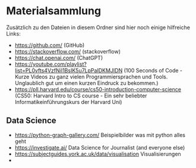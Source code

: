 # Materialsammlung

Zusätzlich zu den Dateien in diesem Ordner sind hier noch einige hilfreiche Links:

- <https://github.com/> (GitHub)
- <https://stackoverflow.com/> (stackoverflow)
- <https://chat.openai.com/> (ChatGPT)
- <https://youtube.com/playlist?list=PL0vfts4VzfNiI1BsIK5u7LpPaIDKMJIDN> (100 Seconds of Code - Kurze Videos zu ganz vielen Programmiersprachen und Tools. Unglaublich gut um einen kurzen Eindruck zu bekommen.)
- <https://pll.harvard.edu/course/cs50-introduction-computer-science> (CS50: Harvard Intro to CS course - Ein sehr beliebter Informatikeinführungskurs der Harvard Uni)

## Data Science
- https://python-graph-gallery.com/ Beispielbilder was mit python alles geht
- https://investigate.ai/ Data Science for Journalist (and everyone else)
- https://subjectguides.york.ac.uk/data/visualisation Visualisierungen
- 

